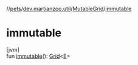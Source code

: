 //[pets](../../../index.md)/[dev.martianzoo.util](../index.md)/[MutableGrid](index.md)/[immutable](immutable.md)

# immutable

[jvm]\
fun [immutable](immutable.md)(): [Grid](../-grid/index.md)&lt;[E](index.md)&gt;
